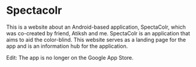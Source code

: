 # Spectacolr
 This is a website about an Android-based application, SpectaColr, which was co-created by friend, Atiksh and me. SpectaColr is an application that aims to aid the color-blind. This website serves as a landing page for the app and is an information hub for the application.
 
 Edit: The app is no longer on the Google App Store. 
